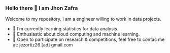 ### Hello there 👋 I am Jhon Zafra

Welcome to my repository. I am a engineer willing to work in data projects. 

- 🌱 I’m currently learning statistics for data analysis.
- 🌱 Enthusiastic about cloud computing and machine learning. 
- 👯 Open to participate on research & competitions, feel free to contac me at: jezortiz26 [ad] gmail.com
